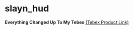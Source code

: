 # slayn_hud
**Everything Changed Up To My Tebex**
[(Tebex Product Link)](https://tebex.oslayn.pt/package/5249035)
